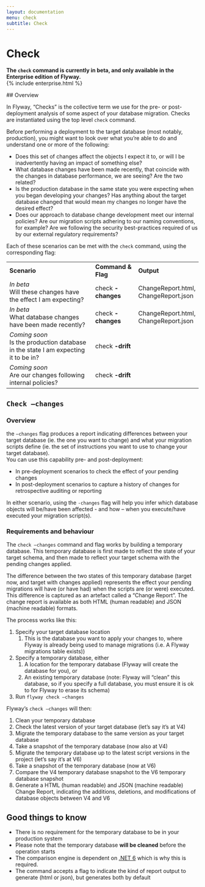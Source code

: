 ```yaml
---
layout: documentation
menu: check
subtitle: Check
---
```

# Check
<strong>The `check` command is currently in beta, and only available in the Enterprise edition of Flyway. </strong>
<br>{% include enterprise.html %}
<div id="toc"></div>
## Overview 

In Flyway, “Checks” is the collective term we use for the pre- or post-deployment analysis of some aspect of your database migration. Checks are instantiated using the top level `check` command.  

Before performing a deployment to the target database (most notably, production), you might want to look over what you’re able to do and understand one or more of the following: 

- Does this set of changes affect the objects I expect it to, or will I be inadvertently having an impact of something else? 
- What database changes have been made recently, that coincide with the changes in database performance, we are seeing? Are the two related? 
- Is the production database in the same state you were expecting when you began developing your changes? Has anything about the target database changed that would mean my changes no longer have the desired effect?  
- Does our approach to database change development meet our internal policies? Are our migration scripts adhering to our naming conventions, for example? Are we following the security best-practices required of us by our external regulatory requirements? 

Each of these scenarios can be met with the `check` command, using the corresponding flag: 
<table class='table'>
<tr>
    <td><strong>Scenario</strong></td>
    <td><strong>Command &amp; Flag</strong></td>
    <td><strong>Output</strong></td>
</tr>
<tr>
    <td><em>In beta</em><br>Will these changes have the effect I am expecting?</td>
    <td>check <b>-changes</b></td>
    <td>ChangeReport.html,<br>ChangeReport.json</td>
</tr>

<tr>
    <td><em>In beta</em><br>What database changes have been made recently?</td>
    <td>check <b>-changes</b></td>
    <td>ChangeReport.html,<br>ChangeReport.json</td>
</tr>

<tr>
    <td><em>Coming soon</em><br>Is the production database in the state I am expecting it to be in?</td>
    <td>check <b>-drift</b></td>
    <td>&nbsp;</td>
</tr>
<tr>
    <td><em>Coming soon</em><br>Are our changes following internal policies?</td>
    <td>check <b>-drift</b></td>
    <td>&nbsp;</td>
</tr>
</table>

## `Check –changes` 
### Overview 
the `–changes` flag produces a report indicating differences between your target database (ie. the one you want to change) and what your migration scripts define (ie. the set of instructions you want to use to change your target database).  
You can use this capability pre- and post-deployment: 
- In pre-deployment scenarios to check the effect of your pending changes 
- In post-deployment scenarios to capture a history of changes for retrospective auditing or reporting 

In either scenario, using the `-changes` flag will help you infer which database objects will be/have been affected - and how – when you execute/have executed your migration script(s). 

### Requirements and behaviour
The `check –changes` command and flag works by building a temporary database. This temporary database is first made to reflect the state of your target schema, and then made to reflect your target schema with the pending changes applied.  

The difference between the two states of this temporary database (target now, and target with changes applied) represents the effect your pending migrations will have (or have had) when the scripts are (or were) executed. This difference is captured as an artefact called a “Change Report”. The change report is available as both HTML (human readable) and JSON (machine readable) formats. 

The process works like this: 

1. Specify your target database location 
    1. This is the database you want to apply your changes to, where Flyway is already being used to manage migrations (i.e. A Flyway migrations table exists)) 
1. Specify a temporary database, either  
    1. A location for the temporary database (Flyway will create the database for you), or 
    1. An existing temporary database (note: Flyway will “clean” this database, so if you specify a full database, you must ensure it is ok to for Flyway to erase its schema) 
1. Run `flyway check –changes` 

Flyway’s `check –changes` will then: 
1. Clean your temporary database 
1. Check the latest version of your target database (let’s say it’s at V4) 
1. Migrate the temporary database to the same version as your target database 
1. Take a snapshot of the temporary database (now also at V4) 
1. Migrate the temporary database up to the latest script versions in the project (let’s say it’s at V6) 
1. Take a snapshot of the temporary database (now at V6) 
1. Compare the V4 temporary database snapshot to the V6 temporary database snapshot 
1. Generate a HTML (human readable) and JSON (machine readable) Change Report, indicating the additions, deletions, and modifications of database objects between V4 and V6 

## Good things to know 
- There is no requirement for the temporary database to be in your production system 
- Please note that the temporary database **will be cleaned** before the operation starts 
- The comparison engine is dependent on [.NET 6](https://dotnet.microsoft.com/en-us/download/dotnet/6.0) which is why this is required. 
- The command accepts a flag to indicate the kind of report output to generate (html or json), but generates both by default 


